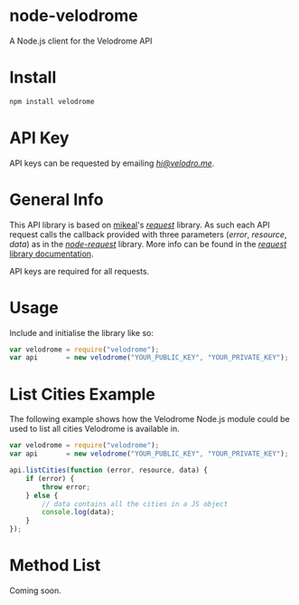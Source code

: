 # node-velodrome
A Node.js client for the Velodrome API

Install
=======
```bash
npm install velodrome
```

API Key
=======
API keys can be requested by emailing *[hi@velodro.me](mailto:hi@velodro.me)*.

General Info
============
This API library is based on [mikeal](https://github.com/mikeal)'s *[request](https://github.com/request/request)* library. As such each API request calls the callback provided with three parameters (*error*, *resource*, *data*) as in the [*node-request*](https://github.com/request/request) library. More info can be found in the [*request* library documentation](https://github.com/request/request).

API keys are required for all requests.

Usage
=====
Include and initialise the library like so:
```javascript
var velodrome = require("velodrome");
var api       = new velodrome("YOUR_PUBLIC_KEY", "YOUR_PRIVATE_KEY");
```

List Cities Example
===================
The following example shows how the Velodrome Node.js module could be used to list all cities Velodrome is available in.
```javascript
var velodrome = require("velodrome");
var api       = new velodrome("YOUR_PUBLIC_KEY", "YOUR_PRIVATE_KEY");

api.listCities(function (error, resource, data) {
	if (error) {
		throw error;
	} else {
		// data contains all the cities in a JS object
		console.log(data);
	}
});
```

Method List
===========
Coming soon.